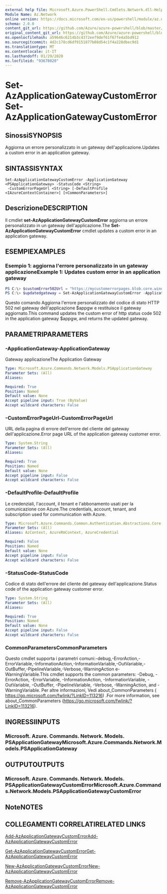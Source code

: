 ```yaml
---
external help file: Microsoft.Azure.PowerShell.Cmdlets.Network.dll-Help.xml
Module Name: Az.Network
online version: https://docs.microsoft.com/en-us/powershell/module/az.network/set-azapplicationgatewaycustomerror
schema: 2.0.0
content_git_url: https://github.com/Azure/azure-powershell/blob/master/src/Network/Network/help/Set-AzApplicationGatewayCustomError.md
original_content_git_url: https://github.com/Azure/azure-powershell/blob/master/src/Network/Network/help/Set-AzApplicationGatewayCustomError.md
ms.openlocfilehash: a59646c6214b3c4372eef9def61f67fe4a5bd912
ms.sourcegitcommit: 4d2c178cd6df9151877b08d54c1f4a228dbec9d1
ms.translationtype: MT
ms.contentlocale: it-IT
ms.lasthandoff: 01/29/2020
ms.locfileid: "93678020"
---
```

# <span data-ttu-id="7f3bc-101">Set-AzApplicationGatewayCustomError</span><span class="sxs-lookup"><span data-stu-id="7f3bc-101">Set-AzApplicationGatewayCustomError</span></span>

## <span data-ttu-id="7f3bc-102">Sinossi</span><span class="sxs-lookup"><span data-stu-id="7f3bc-102">SYNOPSIS</span></span>
<span data-ttu-id="7f3bc-103">Aggiorna un errore personalizzato in un gateway dell'applicazione.</span><span class="sxs-lookup"><span data-stu-id="7f3bc-103">Updates a custom error in an application gateway.</span></span>

## <span data-ttu-id="7f3bc-104">SINTASSI</span><span class="sxs-lookup"><span data-stu-id="7f3bc-104">SYNTAX</span></span>

```
Set-AzApplicationGatewayCustomError -ApplicationGateway <PSApplicationGateway> -StatusCode <String>
 -CustomErrorPageUrl <String> [-DefaultProfile <IAzureContextContainer>] [<CommonParameters>]
```

## <span data-ttu-id="7f3bc-105">Descrizione</span><span class="sxs-lookup"><span data-stu-id="7f3bc-105">DESCRIPTION</span></span>
<span data-ttu-id="7f3bc-106">Il cmdlet **set-AzApplicationGatewayCustomError** aggiorna un errore personalizzato in un gateway dell'applicazione.</span><span class="sxs-lookup"><span data-stu-id="7f3bc-106">The **Set-AzApplicationGatewayCustomError** cmdlet updates a custom error in an application gateway.</span></span>

## <span data-ttu-id="7f3bc-107">ESEMPI</span><span class="sxs-lookup"><span data-stu-id="7f3bc-107">EXAMPLES</span></span>

### <span data-ttu-id="7f3bc-108">Esempio 1: aggiorna l'errore personalizzato in un gateway applicazione</span><span class="sxs-lookup"><span data-stu-id="7f3bc-108">Example 1: Updates custom error in an application gateway</span></span>
```powershell
PS C:\> $customError502Url = "https://mycustomerrorpages.blob.core.windows.net/errorpages/502.htm"
PS C:\> $updatedgateway = Set-AzApplicationGatewayCustomError -ApplicationGateway $appgw -StatusCode HttpStatus502 -CustomErrorPageUrl $customError502Url
```

<span data-ttu-id="7f3bc-109">Questo comando Aggiorna l'errore personalizzato del codice di stato HTTP 502 nel gateway dell'applicazione $appgw e restituisce il gateway aggiornato.</span><span class="sxs-lookup"><span data-stu-id="7f3bc-109">This command updates the custom error of http status code 502 in the application gateway $appgw, and returns the updated gateway.</span></span>

## <span data-ttu-id="7f3bc-110">PARAMETRI</span><span class="sxs-lookup"><span data-stu-id="7f3bc-110">PARAMETERS</span></span>

### <span data-ttu-id="7f3bc-111">-ApplicationGateway</span><span class="sxs-lookup"><span data-stu-id="7f3bc-111">-ApplicationGateway</span></span>
<span data-ttu-id="7f3bc-112">Gateway applicazione</span><span class="sxs-lookup"><span data-stu-id="7f3bc-112">The Application Gateway</span></span>

```yaml
Type: Microsoft.Azure.Commands.Network.Models.PSApplicationGateway
Parameter Sets: (All)
Aliases:

Required: True
Position: Named
Default value: None
Accept pipeline input: True (ByValue)
Accept wildcard characters: False
```

### <span data-ttu-id="7f3bc-113">-CustomErrorPageUrl</span><span class="sxs-lookup"><span data-stu-id="7f3bc-113">-CustomErrorPageUrl</span></span>
<span data-ttu-id="7f3bc-114">URL della pagina di errore dell'errore del cliente del gateway dell'applicazione.</span><span class="sxs-lookup"><span data-stu-id="7f3bc-114">Error page URL of the application gateway customer error.</span></span>

```yaml
Type: System.String
Parameter Sets: (All)
Aliases:

Required: True
Position: Named
Default value: None
Accept pipeline input: False
Accept wildcard characters: False
```

### <span data-ttu-id="7f3bc-115">-DefaultProfile</span><span class="sxs-lookup"><span data-stu-id="7f3bc-115">-DefaultProfile</span></span>
<span data-ttu-id="7f3bc-116">Le credenziali, l'account, il tenant e l'abbonamento usati per la comunicazione con Azure.</span><span class="sxs-lookup"><span data-stu-id="7f3bc-116">The credentials, account, tenant, and subscription used for communication with Azure.</span></span>

```yaml
Type: Microsoft.Azure.Commands.Common.Authentication.Abstractions.Core.IAzureContextContainer
Parameter Sets: (All)
Aliases: AzContext, AzureRmContext, AzureCredential

Required: False
Position: Named
Default value: None
Accept pipeline input: False
Accept wildcard characters: False
```

### <span data-ttu-id="7f3bc-117">-StatusCode</span><span class="sxs-lookup"><span data-stu-id="7f3bc-117">-StatusCode</span></span>
<span data-ttu-id="7f3bc-118">Codice di stato dell'errore del cliente del gateway dell'applicazione.</span><span class="sxs-lookup"><span data-stu-id="7f3bc-118">Status code of the application gateway customer error.</span></span>

```yaml
Type: System.String
Parameter Sets: (All)
Aliases:

Required: True
Position: Named
Default value: None
Accept pipeline input: False
Accept wildcard characters: False
```

### <span data-ttu-id="7f3bc-119">CommonParameters</span><span class="sxs-lookup"><span data-stu-id="7f3bc-119">CommonParameters</span></span>
<span data-ttu-id="7f3bc-120">Questo cmdlet supporta i parametri comuni:-debug,-ErrorAction,-ErrorVariable,-InformationAction,-InformationVariable,-OutVariable,-OutBuffer,-PipelineVariable,-Verbose,-WarningAction e-WarningVariable.</span><span class="sxs-lookup"><span data-stu-id="7f3bc-120">This cmdlet supports the common parameters: -Debug, -ErrorAction, -ErrorVariable, -InformationAction, -InformationVariable, -OutVariable, -OutBuffer, -PipelineVariable, -Verbose, -WarningAction, and -WarningVariable.</span></span> <span data-ttu-id="7f3bc-121">Per altre informazioni, Vedi about_CommonParameters ( https://go.microsoft.com/fwlink/?LinkID=113216) .</span><span class="sxs-lookup"><span data-stu-id="7f3bc-121">For more information, see about_CommonParameters (https://go.microsoft.com/fwlink/?LinkID=113216).</span></span>

## <span data-ttu-id="7f3bc-122">INGRESSI</span><span class="sxs-lookup"><span data-stu-id="7f3bc-122">INPUTS</span></span>

### <span data-ttu-id="7f3bc-123">Microsoft. Azure. Commands. Network. Models. PSApplicationGateway</span><span class="sxs-lookup"><span data-stu-id="7f3bc-123">Microsoft.Azure.Commands.Network.Models.PSApplicationGateway</span></span>

## <span data-ttu-id="7f3bc-124">OUTPUT</span><span class="sxs-lookup"><span data-stu-id="7f3bc-124">OUTPUTS</span></span>

### <span data-ttu-id="7f3bc-125">Microsoft. Azure. Commands. Network. Models. PSApplicationGatewayCustomError</span><span class="sxs-lookup"><span data-stu-id="7f3bc-125">Microsoft.Azure.Commands.Network.Models.PSApplicationGatewayCustomError</span></span>

## <span data-ttu-id="7f3bc-126">Note</span><span class="sxs-lookup"><span data-stu-id="7f3bc-126">NOTES</span></span>

## <span data-ttu-id="7f3bc-127">COLLEGAMENTI CORRELATI</span><span class="sxs-lookup"><span data-stu-id="7f3bc-127">RELATED LINKS</span></span>

[<span data-ttu-id="7f3bc-128">Add-AzApplicationGatewayCustomError</span><span class="sxs-lookup"><span data-stu-id="7f3bc-128">Add-AzApplicationGatewayCustomError</span></span>](./Add-AzApplicationGatewayCustomError.md)

[<span data-ttu-id="7f3bc-129">Get-AzApplicationGatewayCustomError</span><span class="sxs-lookup"><span data-stu-id="7f3bc-129">Get-AzApplicationGatewayCustomError</span></span>](./Get-AzApplicationGatewayCustomError.md)

[<span data-ttu-id="7f3bc-130">New-AzApplicationGatewayCustomError</span><span class="sxs-lookup"><span data-stu-id="7f3bc-130">New-AzApplicationGatewayCustomError</span></span>](./New-AzApplicationGatewayCustomError.md)

[<span data-ttu-id="7f3bc-131">Remove-AzApplicationGatewayCustomError</span><span class="sxs-lookup"><span data-stu-id="7f3bc-131">Remove-AzApplicationGatewayCustomError</span></span>](./Remove-AzApplicationGatewayCustomError.md)
